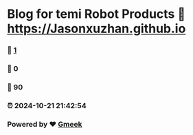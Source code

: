 # Blog for temi Robot Products :link: https://Jasonxuzhan.github.io 
### :page_facing_up: [1](https://Jasonxuzhan.github.io/tag.html) 
### :speech_balloon: 0 
### :hibiscus: 90 
### :alarm_clock: 2024-10-21 21:42:54 
### Powered by :heart: [Gmeek](https://github.com/Meekdai/Gmeek)

